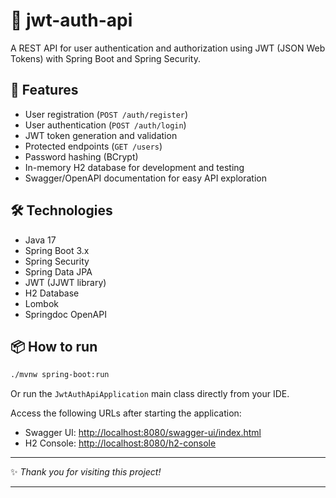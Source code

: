 # 🔐 jwt-auth-api

A REST API for user authentication and authorization using JWT (JSON Web Tokens) with Spring Boot and Spring Security.

## 🚀 Features

* User registration (`POST /auth/register`)
* User authentication (`POST /auth/login`)
* JWT token generation and validation
* Protected endpoints (`GET /users`)
* Password hashing (BCrypt)
* In-memory H2 database for development and testing
* Swagger/OpenAPI documentation for easy API exploration

## 🛠️ Technologies

* Java 17
* Spring Boot 3.x
* Spring Security
* Spring Data JPA
* JWT (JJWT library)
* H2 Database
* Lombok
* Springdoc OpenAPI

## 📦 How to run

```bash
./mvnw spring-boot:run
```

Or run the `JwtAuthApiApplication` main class directly from your IDE.

Access the following URLs after starting the application:

* Swagger UI: [http://localhost:8080/swagger-ui/index.html](http://localhost:8080/swagger-ui/index.html)
* H2 Console: [http://localhost:8080/h2-console](http://localhost:8080/h2-console)

---

✨ *Thank you for visiting this project!*
****